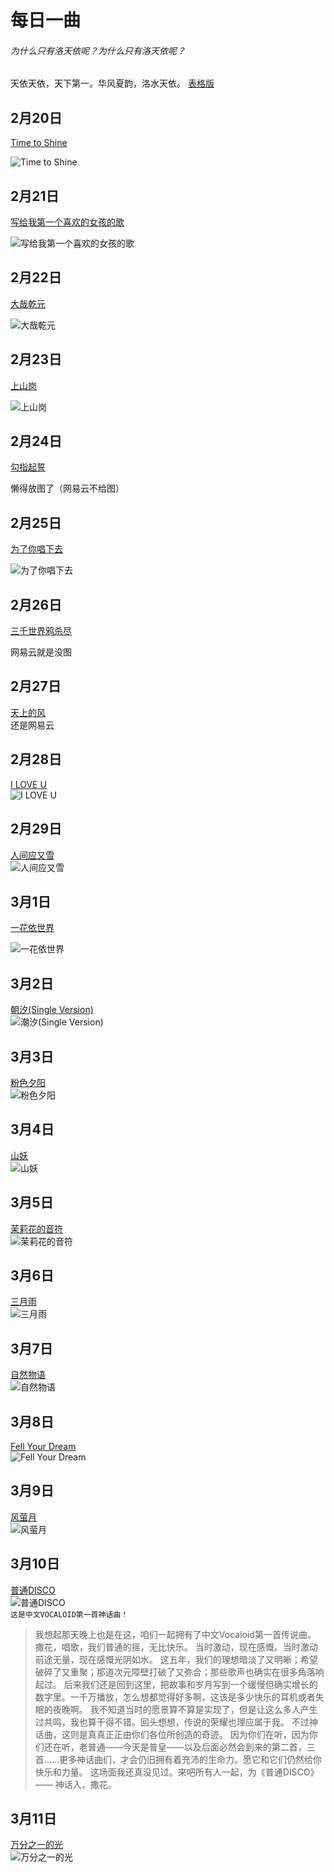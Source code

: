 # 每日一曲
###### 为什么只有洛天依呢？为什么只有洛天依呢？
天依天依，天下第一。华风夏韵，洛水天依。
[表格版](chart.md)

## 2月20日
[Time to Shine](http://www.kuwo.cn/play_detail/192223628)

![Time to Shine](3318224661.jpg "Time to shine")
## 2月21日
[写给我第一个喜欢的女孩的歌](https://www.kugou.com/song/#7rcqpkc1)

![写给我第一个喜欢的女孩的歌](20221111175040463813.jpg "写给我第一个喜欢的女孩的歌")

## 2月22日
[大哉乾元](http://www.kuwo.cn/play_detail/340152514)

![大哉乾元](1849803640.jpg "大哉乾元")

## 2月23日
[上山岗](http://www.kuwo.cn/play_detail/144552578)

![上山岗](3501801568.jpg "上山岗")

## 2月24日
[勾指起誓](https://music.163.com/#/song?id=1345872140)

懒得放图了（网易云不给图）

## 2月25日
[为了你唱下去](http://www.kuwo.cn/play_detail/238691161)

![为了你唱下去](3202470885.jpg "为了你唱下去")

## 2月26日
[三千世界鸦杀尽](https://music.163.com/#/song?id=27908601)

网易云就是没图

## 2月27日
[天上的风](https://music.163.com/#/song?id=2111775853)  
还是网易云

## 2月28日
[I LOVE U](http://www.kuwo.cn/play_detail/238691132)  
![I LOVE U](3202470885.jpg "I LOVE U")

## 2月29日
[人间应又雪](http://www.kuwo.cn/play_detail/311449076)  
![人间应又雪](3501801568.jpg "人间应又雪")

## 3月1日
[一花依世界](http://www.kuwo.cn/play_detail/52327750)  

![一花依世界](3501801568.jpg "一花依世界")

## 3月2日
[朝汐(Single Version)](http://www.kuwo.cn/play_detail/55385622)  
![潮汐(Single Version)](1827946107.jpg "潮汐")

## 3月3日
[粉色夕阳](http://www.kuwo.cn/play_detail/337205936)  
![粉色夕阳](1087091992.jpg "粉色夕阳")

## 3月4日
[山妖](http://www.kuwo.cn/play_detail/337205943)  
![山妖](1087091992.jpg "山妖")

## 3月5日
[茉莉花的音符](http://www.kuwo.cn/play_detail/21325701)  
![茉莉花的音符](3012585193.jpg "茉莉花的音符")

## 3月6日
[三月雨](http://www.kuwo.cn/play_detail/21325670)  
![三月雨](2907528638.jpg "三月雨")

## 3月7日
[自然物语](http://www.kuwo.cn/play_detail/21325706)  
![自然物语](3012585193.jpg "自然物语")

## 3月8日
[Fell Your Dream](http://www.kuwo.cn/play_detail/21325702)  
![Fell Your Dream](3012585193.jpg "Fell Your Dream")

## 3月9日
[风萤月](www.kuwo.cn/play_detail/21325703)  
![风萤月](3012585193.jpg "风萤月")

## 3月10日
[普通DISCO](http://www.kuwo.cn/play_detail/10967140)  
![普通DISCO](3501801568.jpg "普通DISCO")  
`` 这是中文VOCALOID第一首神话曲！ ``  
> 我想起那天晚上也是在这，咱们一起拥有了中文Vocaloid第一首传说曲。
> 撒花，唱歌，我们普通的摇，无比快乐。
> 当时激动，现在感慨。当时激动前途无量，现在感慨光阴如水。
> 这五年，我们的理想暗淡了又明晰；希望破碎了又重聚；那道次元障壁打破了又弥合；那些歌声也确实在很多角落响起过。
> 后来我们还是回到这里，把故事和岁月写到一个缓慢但确实增长的数字里。一千万播放，怎么想都觉得好多啊，这该是多少快乐的耳机或者失眠的夜晚啊。
> 我不知道当时的愿景算不算是实现了，但是让这么多人产生过共鸣，我也算干得不错。回头想想，传说的荣耀也理应属于我。
> 不过神话曲，这则是真真正正由你们各位所创造的奇迹。
> 因为你们在听，因为你们还在听，老普通——今天是普皇——以及后面必然会到来的第二首，三首……更多神话曲们，才会仍旧拥有着充沛的生命力。愿它和它们仍然给你快乐和力量。
> 这场面我还真没见过。来吧所有人一起，为《普通DISCO》——
> 神话入，撒花。

## 3月11日
[万分之一的光](http://www.kuwo.cn/play_detail/238691098)  
![万分之一的光](3202470885.jpg "万分之一的光")
